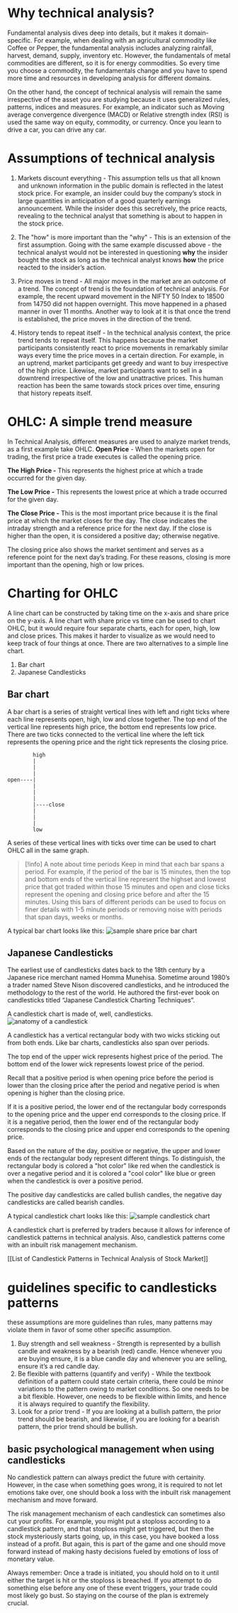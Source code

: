 # Why technical analysis?
Fundamental analysis dives deep into details, but it makes it domain-specific. For example, when dealing with an agricultural commodity like Coffee or Pepper, the fundamental analysis includes analyzing rainfall, harvest, demand, supply, inventory etc. However, the fundamentals of metal commodities are different, so it is for energy commodities. So every time you choose a commodity, the fundamentals change and you have to spend more time and resources in developing analysis for different domains.

On the other hand, the concept of technical analysis will remain the same irrespective of the asset you are studying because it uses generalized rules, patterns, indices and measures. For example, an indicator such as Moving average convergence divergence (MACD) or Relative strength index (RSI) is used the same way on equity, commodity, or currency. Once you learn to drive a car, you can drive any car.
# Assumptions of technical analysis
1. Markets discount everything - This assumption tells us that all known and unknown information in the public domain is reflected in the latest stock price. For example, an insider could buy the company’s stock in large quantities in anticipation of a good quarterly earnings announcement. While the insider does this secretively, the price reacts, revealing to the technical analyst that something is about to happen in the stock price.

2. The "how" is more important than the "why" - This is an extension of the first assumption. Going with the same example discussed above - the technical analyst would not be interested in questioning **why** the insider bought the stock as long as the technical analyst knows **how** the price reacted to the insider’s action.

3. Price moves in trend - All major moves in the market are an outcome of a trend. The concept of trend is the foundation of technical analysis. For example, the recent upward movement in the NIFTY 50 Index to 18500 from 14750 did not happen overnight. This move happened in a phased manner in over 11 months. Another way to look at it is that once the trend is established, the price moves in the direction of the trend.

4. History tends to repeat itself - In the technical analysis context, the price trend tends to repeat itself. This happens because the market participants consistently react to price movements in remarkably similar ways every time the price moves in a certain direction. For example, in an uptrend, market participants get greedy and want to buy irrespective of the high price. Likewise, market participants want to sell in a downtrend irrespective of the low and unattractive prices. This human reaction has been the same towards stock prices over time, ensuring that history repeats itself.
# OHLC: A simple trend measure
In Technical Analysis, different measures are used to analyze market trends, as a first example take OHLC.
**Open Price** - When the markets open for trading, the first price a trade executes is called the opening price.

**The High Price -** This represents the highest price at which a trade occurred for the given day.

**The Low Price -** This represents the lowest price at which a trade occurred for the given day.

**The Close Price -** This is the most important price because it is the final price at which the market closes for the day. The close indicates the intraday strength and a reference price for the next day. If the close is higher than the open, it is considered a positive day; otherwise negative.

The closing price also shows the market sentiment and serves as a reference point for the next day’s trading. For these reasons, closing is more important than the opening, high or low prices.
# Charting for OHLC
A line chart can be constructed by taking time on the x-axis and share price on the y-axis. A line chart with share price vs time can be used to chart OHLC, but it would require four separate charts, each for open, high, low and close prices. This makes it harder to visualize as we would need to keep track of four things at once. There are two alternatives to a simple line chart.
1. Bar chart
2. Japanese Candlesticks
## Bar chart
A bar chart is a series of straight vertical lines with left and right ticks where each line represents open, high, low and close together. The top end of the vertical line represents high price, the bottom end represents low price. There are two ticks connected to the vertical line where the left tick represents the opening price and the right tick represents the closing price.
```
		high
		|
		|
		|
open----|
		|
		|
		|
		|----close
		|
		|
		|
		low
```
A series of these vertical lines with ticks over time can be used to chart OHLC all in the same graph.

> [!info]  A note about time periods
> Keep in mind that each bar spans a period. For example, if the period of the bar is 15 minutes, then the top and bottom ends of the vertical line represent the highset and lowest price that got traded within those 15 minutes and open and close ticks represent the opening and closing price before and after the 15 minutes. Using this bars of different periods can be used to focus on finer details with 1-5 minute periods or removing noise with periods that span days, weeks or months.

A typical bar chart looks like this:
![sample share price bar chart](https://zerodha.com/varsity/wp-content/uploads/2014/09/M2-Ch3-Chart2.jpg)
## Japanese Candlesticks
The earliest use of candlesticks dates back to the 18th century by a Japanese rice merchant named Homma Munehisa. Sometime around 1980’s a trader named Steve Nison discovered candlesticks, and he introduced the methodology to the rest of the world. He authored the first-ever book on candlesticks titled “Japanese Candlestick Charting Techniques”.

A candlestick chart is made of, well, candlesticks.
![anatomy of a candlestick](https://www.tradingwithrayner.com/wp-content/uploads/2024/06/1.-OHLC-Example.png)

A candlestick has a vertical rectangular body with two wicks sticking out from both ends. Like bar charts, candlesticks also span over periods.

The top end of the upper wick represents highest price of the period.
The bottom end of the lower wick represents lowest price of the period.

Recall that a positive period is when opening price before the period is lower than the closing price after the period and negative period is when opening is higher than the closing price.

If it is a positive period, the lower end of the rectangular body corresponds to the opening price and the upper end corresponds to the closing price. If it is a negative period, then the lower end of the rectangular body corresponds to the closing price and upper end corresponds to the opening price.

Based on the nature of the day, positive or negative, the upper and lower ends of the rectangular body represent different things. To distinguish, the rectangular body is colored a "hot color" like red when the candlestick is over a negative period and it is colored a "cool color" like blue or green when the candlestick is over a positive period.

The positive day candlesticks are called bullish candles, the negative day candlesticks are called bearish candles.

A typical candlestick chart looks like this:
![sample candlestick chart](https://zerodha.com/varsity/wp-content/uploads/2014/09/M2-Ch3-Chart3.jpg)

A candlestick chart is preferred by traders because it allows for inference of candlestick patterns in technical analysis. Also, candlestick patterns come with an inbuilt risk management mechanism.

[[List of Candlestick Patterns in Technical Analysis of Stock Market]]
# guidelines specific to candlesticks patterns
these assumptions are more guidelines than rules, many patterns may violate them in favor of some other specific assumption.
1. Buy strength and sell weakness - Strength is represented by a bullish candle and weakness by a bearish (red) candle. Hence whenever you are buying ensure, it is a blue candle day and whenever you are selling, ensure it’s a red candle day.
2. Be flexible with patterns (quantify and verify) - While the textbook definition of a pattern could state certain criteria, there could be minor variations to the pattern owing to market conditions. So one needs to be a bit flexible. However, one needs to be flexible within limits, and hence it is always required to quantify the flexibility.
3. Look for a prior trend - If you are looking at a bullish pattern, the prior trend should be bearish, and likewise, if you are looking for a bearish pattern, the prior trend should be bullish.
## basic psychological management when using candlesticks
No candlestick pattern can always predict the future with certainity. However, in the case when something goes wrong, it is required to not let emotions take over, one should book a loss with the inbuilt risk management mechanism and move forward.

The risk management mechanism of each candlestick can sometimes also cut your profits. For example, you might put a stoploss according to a candlestick pattern, and that stoploss might get triggered, but then the stock mysteriously starts going, up, in this case, you have booked a loss instead of a profit. But again, this is part of the game and one should move forward instead of making hasty decisions fueled by emotions of loss of monetary value.

Always remember: Once a trade is initiated, you should hold on to it until either the target is hit or the stoploss is breached. If you attempt to do something else before any one of these event triggers, your trade could most likely go bust. So staying on the course of the plan is extremely crucial.